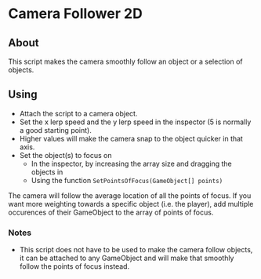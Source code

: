 # Camera Follower 2D

## About

This script makes the camera smoothly follow an object or a selection of objects.  

## Using

 - Attach the script to a camera object.  
 - Set the x lerp speed and the y lerp speed in the inspector (5 is normally a good starting point).  
 - Higher values will make the camera snap to the object quicker in that axis.  
 - Set the object(s) to focus on
   - In the inspector, by increasing the array size and dragging the objects in
   - Using the function ```SetPointsOfFocus(GameObject[] points)```

The camera will follow the average location of all the points of focus. If you want more weighting towards a specific object (i.e. the player), add multiple occurences of their GameObject to the array of points of focus.

### Notes

  - This script does not have to be used to make the camera follow objects, it can be attached to any GameObject and will make that smoothly follow the points of focus instead.
